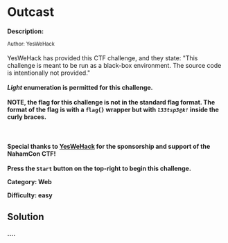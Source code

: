 # Outcast

**Description:**

<small>Author: YesWeHack</small><br><br>YesWeHack has provided this CTF challenge, and they state: "This challenge is meant to be run as a black-box environment. The source code is intentionally not provided." <br><br> <b><i>Light</i> enumeration is permitted for this challenge.</i> <br><br> <b>NOTE, the flag for this challenge is not in the standard flag format. The format of the flag is with a <code>flag{}</code> wrapper but with <code>_l33tsp3@k!_</code>  inside the curly braces. <br><br> <br><br> Special thanks to <a href="https://www.yeswehack.com/">YesWeHack</a> for the sponsorship and support of the NahamCon CTF! <br><br> <b>Press the <code>Start</code> button on the top-right to begin this challenge.</b>


**Category:** Web

**Difficulty:** easy

## Solution

....

